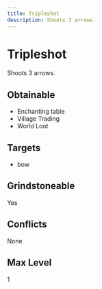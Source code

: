 ```yaml
---
title: Tripleshot
description: Shoots 3 arrows.
---
```

# Tripleshot
Shoots 3 arrows.
## Obtainable
- Enchanting table
- Village Trading
- World Loot
## Targets
- bow
## Grindstoneable
Yes
## Conflicts
None
## Max Level
1
